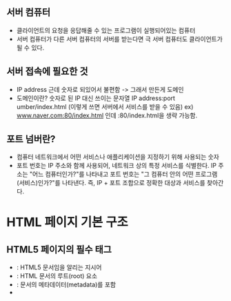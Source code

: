 ## 서버 컴퓨터
- 클라이언트의 요청을 응답해줄 수 있는 프로그램이 실행되어있는 컴퓨터
- 서버 컴퓨터가 다른 서버 컴퓨터의 서버를 받는다면 극 서버 컴퓨터도 클라이언트가 될 수 있다.

## 서버 접속에 필요한 것
- IP address 근데 숫자로 되있어서 불편함 -> 그래서 만든게 도메인
- 도메인이란? 숫자로 된 IP 대신 쓰이는 문자열
	IP address:port umber/index.html (이렇게 쓰면 서버에서 서비스를 받을 수 있음)
  ex)  www.naver.com:80/index.html 인데 :80/index.html을 생략 가능함.
  
## 포트 넘버란?
- 컴퓨터 네트워크에서 어떤 서비스나 애플리케이션을 지정하기 위해 사용되는 숫자
- 포트 번호는 IP 주소와 함께 사용되어, 네트워크 상의 특정 서비스를 식별한다.
    IP 주소는 "어느 컴퓨터인가?"를 나타내고
    포트 번호는 "그 컴퓨터 안의 어떤 프로그램(서비스)인가?"를 나타낸다.
    즉, IP + 포트 조합으로 정확한 대상과 서비스를 찾아간다.

# HTML 페이지 기본 구조
## HTML5 페이지의 필수 태그
- <!DOCTYPE html> : HTML5 문서임을 알리는 지시어
- <html> : HTML 문서의 루트(root) 요소
- <head> : 문서의 메타데이터(metadata)를 포함
- <title> : 문서의 제목을 정의 (브라우저 탭에 표시됨)
- <body> : 실제로 브라우저에 보여지는 콘텐츠를 포함
	
## HTML 태그 특징
	- <start tag> contents </end tag>	<= elements. tree의 요소가 된다.
	- 시작 태그 종료 태그 모두 있는 경우와 시작 태그만 있는 경우가 있다.
	- 태그 속성은 대소문자 구분이 없다
	- 속성 값에 불필요한 공백 문자는 표준에 어긋난다.

# title 속성으로 툴팁 달기
```
  <!DOCTYPE html>
 <html>
 <head>
 <meta charset="utf-8">
 <title>툴팁 달기</title></head>
 <body>
 <h1 title="h1태그로 작성하였습니다.">
 1장 홈페이지</h1>
 <h2 title="h2태그로 작성하였습니다.">
 1절 HTML 언어</h2>
 </body>
 </html>
```
# &lt;p&gt;로 단락 나누기
```
<!DOCTYPE html>
 <html>
 <head>
 <meta charset="utf-8">
 <title>단락 나누기</title></head>
 <body>
 <h3>2 개의 단락 나누기</h3>
 <p>
 HTML 문서도 본문을여러단락으로
나눌수있다. CSS 스타일을 사용하면
단락단위로내어쓰기와들여쓰기가가능하다.</p>
 <p>
여러개의빈칸은하나로취급되며,
엔터키역시하나의빈칸으로처리된다.</p>
 </body>
 </html>
```
# &lt;hr&gt; 태그로 수평선 긋기  
```
<!DOCTYPE html>
 <html>
 <head>
 <meta charset="utf-8">
 <title>수평선 긋기</title></head>
 <body>
 <h3>수평선 긋기</h3>
 <hr>
 <p>hr 태그는 horizontal에서 딴 글자입니다.</p>
 <hr>
 <p>종료 태그&lt;/hr&gt;를 사용하지 않습니다.</p>
 </body>
 </html>
```
# &lt;br&gt;태그로 새로운 줄로 넘어가기
```
 <!DOCTYPE html>
 <html>
 <head>
 <meta charset="utf-8">
 <title>새로운 줄 넘어가기</title>
 </head>
 <body>
 <h3>새로운 줄 넘어가기</h3>
 <hr>
 &lt;br&gt; 태그로 다음 줄로 넘어갑니다.<br>
 2 개의 &lt;br&gt; 태그로 두 번 넘어 갑니다.<br><br>
잘보이나요? 
</body>
 </html>
```
# 문자, 기호, 심볼 입력
- 기호로 여백 표시한 것 - white characters(blank, tab, newline)
  여러번의 탭 스페이스바 엔터를 써도 하나의 빈칸으로 표현됨.
  여러 여백을 만들려면 &nbsp;를 사용. (한 번 쓸 때마다 빈칸 1개)
- HTML5의 문자 : 유니코드 문자셋, UTF-8코드 체계
# &lt;pre&gt;태그 개발자의 포맷 그대로 출력
```
<!DOCTYPE html>
 <html>
 <head>
 <meta charset="utf-8">
 <title>개발자의 포맷 그대로 출력</title></head>
 <body>
 <h3>개발자의 포맷그대로출력하기</h3>
 <hr>
 <p>
 &lt;p&gt; 태그를 사용하면
           여러 개의 빈 칸은 하나로, 
            여러 줄은 한 줄에 붙여 출력됩니다.</p>
 <hr>
 <pre>
그러나&lt;pre&gt; 태그를 사용하면
            사용자가입력한
            그대로출력됩니다.
 </pre>
 </body>
 </html>
```
# 텍스트 꾸미기
## HTML 텍스트 꾸미기 태그 정리
| 태그 | 의미 / 이름 | 설명 |
|------|--------------|------|
| `<b>` | Bold (굵게) | 텍스트를 굵게 표시 (의미 없음, 시각적 효과만) |
| `<strong>` | Strong Emphasis | 의미적으로 중요한 텍스트를 굵게 표시 |
| `<i>` | Italic (기울임) | 텍스트를 기울여 표시 (의미 없음, 시각적 효과만) |
| `<em>` | Emphasis | 의미적으로 강조된 텍스트를 기울여 표시 |
| `<u>` | Underline (밑줄) | 텍스트에 밑줄을 긋습니다 |
| `<mark>` | Highlight | 텍스트를 형광펜처럼 강조 (노란색 배경) |
| `<small>` | Small Text | 텍스트를 작게 표시 |
| `<sub>` | Subscript | 아래 첨자 텍스트 |
| `<sup>` | Superscript | 위 첨자 텍스트 |
| `<del>` | Deleted Text | 삭제된 텍스트처럼 취소선 표시 |
| `<ins>` | Inserted Text | 추가된 텍스트처럼 밑줄로 표시 |
# 블록 태그와 인라인 태그
## 태그 : 블록 태그와 인라인 태그로 구분.
## 블록 태그
- 항상 새 라인에서 시작하여 출력
- 양 옆에 다른 콘텐트를 배치하지 않고 한 라인 독점 사용
- 가장 많이 사용되는 블록 태그 : <div>
## 인라인 태그
- 블록속에삽입되어블록의일부로출력
- 가장많이사용된인라인태그: <span>

## &lt;div&gt; 블록과 &lt;span&gt; 인라인
```
<!DOCTYPE html>
 <html>
 <head>
 <meta charset="utf-8">
 <title>&lt;div&gt;블록과&lt;span&gt;인라인</title>
 </head>
 <body>
 <h3>사랑</h3>
 <hr>
 <div style="background-color:skyblue; padding:20px;">
내가사람의방언과천사의말을할지라도
<span style="color:red">사랑</span>이없으면
소리나는구리와울리는꽹과리가되고,
 <span style="color:red">사랑</span>이없으면아무
것도아니라.
 </div>
 <p>
 ~우리서로사랑하며살아요~
 </p>
 </body>
 </html>
```
## Block Element
- HTML 요소 중에서 기본적으로 새로운 줄(라인)을 차지하며, 화면 전체 너비(부모 요소의 가로 공간)를 차지하는 요소
- 자기 자신이 줄 바꿈을 만들고, 세로 방향으로 쌓인다(stack)**는 특징

# class와 id 태그
## class
- 여러 요소에 같은 class를 지정할 수 있어 그룹으로 묶을 때 좋음.
- 중복 가능, 여러 요소에 공통 스타일 적용 시 주로 사용
## id
- 문서 내에서 하나만 존재해야 하는 고유한 식별자.
- 중복 불가, 특정한 단 하나의 요소를 식별할 때 사용
# 메타 데이터
## 데이터를 설명하는 데이터
- 사진데이터의메타데이터: 사진찍은장소, 시간
- 오디오데이터: 재생시간, 채널수
- 이미지데이터: 이미지의폭, 높이, 컬러해상도
## HTML 페이지에 대한 메타데이터를담기위한태그들
- <base>, <link>, <script>, <style>, <title>, <meta>
- 메타 태그들은 head 태그 안에 작성 해야한다.(script는 body 내에도 작성 가능)
# 이미지 삽입
## &lt;img&gt; 태그의 src 속성에 이미지 파일의 주소지정
- src에 지정 할 수 있는 이미지 종류로는 BMP, GIF, PNG, JPG(JPEG), animated-GIF가 있다.

# HTML 용어 설명 태그: `<dl>`, `<dt>`, `<dd>`
| 태그 | 이름 | 역할 / 설명 |
|-------|------|-------------|
| `<dl>` | Definition List (정의 목록) | 용어와 그 정의를 묶는 전체 리스트 컨테이너 |
| `<dt>` | Definition Term (정의할 용어) | 정의할 용어 또는 항목 제목 |
| `<dd>` | Definition Description (정의 설명) | `<dt>`에 대한 설명이나 정의 내용 |
# `<table>` 태그로 표 만들기
## 표 만드는데 사용되는 태그들
| 태그       | 이름            | 역할 / 설명                          |
|------------|-----------------|------------------------------------|
| `<table>`  | Table           | 표 전체를 감싸는 컨테이너 태그     |
| `<caption>`| Caption         | 표 제목 또는 설명                   |
| `<thead>`  | Table Head      | 표의 헤더 영역(열 제목 등)          |
| `<tbody>`  | Table Body      | 표의 본문 영역                      |
| `<tfoot>`  | Table Footer    | 표의 바닥글 영역(합계 등)           |
| `<tr>`     | Table Row       | 표의 행(row)                       |
| `<th>`     | Table Header    | 표의 헤더 셀(주로 굵은 글씨, 가운데 정렬) |
| `<td>`     | Table Data      | 표의 일반 데이터 셀                |

# 하이퍼링크 만들기 `<a>`태그
```
<html>
<body>
<hr>
 <p>
 &lt;p&gt; 태그를 사용하면
           여러 개의 빈 칸은 하나로, 
            여러 줄은 한 줄에 붙여 출력됩니다.</p>
 <hr>
 <pre>
그러나&lt;pre&gt; 태그를 사용하면
            사용자가입력한
            그대로출력됩니다.
 </pre>
 </body>
 </html>
```
# 텍스트 꾸미기
## HTML 텍스트 꾸미기 태그 정리
| 태그 | 의미 / 이름 | 설명 |
|------|--------------|------|
| `<b>` | Bold (굵게) | 텍스트를 굵게 표시 (의미 없음, 시각적 효과만) |
| `<strong>` | Strong Emphasis | 의미적으로 중요한 텍스트를 굵게 표시 |
| `<i>` | Italic (기울임) | 텍스트를 기울여 표시 (의미 없음, 시각적 효과만) |
| `<em>` | Emphasis | 의미적으로 강조된 텍스트를 기울여 표시 |
| `<u>` | Underline (밑줄) | 텍스트에 밑줄을 긋습니다 |
| `<mark>` | Highlight | 텍스트를 형광펜처럼 강조 (노란색 배경) |
| `<small>` | Small Text | 텍스트를 작게 표시 |
| `<sub>` | Subscript | 아래 첨자 텍스트 (예: H<sub>2</sub>O) |
| `<sup>` | Superscript | 위 첨자 텍스트 (예: E = mc<sup>2</sup>) |
| `<del>` | Deleted Text | 삭제된 텍스트처럼 취소선 표시 |
| `<ins>` | Inserted Text | 추가된 텍스트처럼 밑줄로 표시 |
# 블록 태그와 인라인 태그
## 태그 : 블록 태그와 인라인 태그로 구분.
## 블록 태그
- 항상 새 라인에서 시작하여 출력
- 양 옆에 다른 콘텐트를 배치하지 않고 한 라인 독점 사용
- 가장 많이 사용되는 블록 태그 : <div>
## 인라인 태그
- 블록속에 삽입되어 블록의 일부로 출력
- 가장 많이 사용된 인라인 태그: <span>

## &lt;div&gt; 블록과 &lt;span&gt; 인라인
```
<!DOCTYPE html>
 <html>
 <head>
 <meta charset="utf-8">
 <title>&lt;div&gt;블록과&lt;span&gt;인라인</title>
 </head>
 <body>
 <h3>사랑</h3>
 <hr>
 <div style="background-color:skyblue; padding:20px;">
내가사람의방언과천사의말을할지라도
<span style="color:red">사랑</span>이없으면
소리나는구리와울리는꽹과리가되고,
 <span style="color:red">사랑</span>이없으면아무
것도아니라.
 </div>
 <p>
 ~우리서로사랑하며살아요~
 </p>
 </body>
 </html>
```
## Block Element
- HTML 요소 중에서 기본적으로 새로운 줄(라인)을 차지하며, 화면 전체 너비(부모 요소의 가로 공간)를 차지하는 요소
- 자기 자신이 줄 바꿈을 만들고, 세로 방향으로 쌓인다(stack)**는 특징

# class와 id 태그
## class
- 여러 요소에 같은 class를 지정할 수 있어 그룹으로 묶을 때 좋음.
- 중복 가능, 여러 요소에 공통 스타일 적용 시 주로 사용
## id
- 문서 내에서 하나만 존재해야 하는 고유한 식별자.
- 중복 불가, 특정한 단 하나의 요소를 식별할 때 사용
# 메타 데이터
## 데이터를 설명하는 데이터
- 사진데이터의 메타 데이터: 사진찍은장소, 시간
- 오디오데이터: 재생시간, 채널수
- 이미지데이터: 이미지의폭, 높이, 컬러해상도
## HTML 페이지에 대한 메타데이터를 담기 위한 태그들
- `<base>`, `<link>`, `<script>`, `<style>`, `<title>`, `<meta>`
- 메타 태그들은 head 태그 안에 작성 해야한다.(script는 body 내에도 작성 가능)
# 이미지 삽입
## &lt;img&gt; 태그의 src 속성에 이미지 파일의 주소지정
- src에 지정 할 수 있는 이미지 종류로는 BMP, GIF, PNG, JPG(JPEG), animated-GIF가 있다.

# HTML 용어 설명 태그: `<dl>`, `<dt>`, `<dd>`
| 태그 | 이름 | 역할 / 설명 |
|-------|------|-------------|
| `<dl>` | Definition List (정의 목록) | 용어와 그 정의를 묶는 전체 리스트 컨테이너 |
| `<dt>` | Definition Term (정의할 용어) | 정의할 용어 또는 항목 제목 |
| `<dd>` | Definition Description (정의 설명) | `<dt>`에 대한 설명이나 정의 내용 |
# `<table>` 태그로 표 만들기
## 표 만드는데 사용되는 태그들
| 태그       | 이름            | 역할 / 설명                          |
|------------|-----------------|------------------------------------|
| `<table>`  | Table           | 표 전체를 감싸는 컨테이너 태그     |
| `<caption>`| Caption         | 표 제목 또는 설명                   |
| `<thead>`  | Table Head      | 표의 헤더 영역(열 제목 등)          |
| `<tbody>`  | Table Body      | 표의 본문 영역                      |
| `<tfoot>`  | Table Footer    | 표의 바닥글 영역(합계 등)           |
| `<tr>`     | Table Row       | 표의 행(row)                       |
| `<th>`     | Table Header    | 표의 헤더 셀(주로 굵은 글씨, 가운데 정렬) |
| `<td>`     | Table Data      | 표의 일반 데이터 셀                |

# 하이퍼링크 만들기 `<a>`태그
## 하이퍼링크란?
- 웹 페이지 안에서 다른 페이지, 특정 위치, 파일, 이메일 주소 등으로 연결해 주는 요소
## 하이퍼링크텍스트의 색
- 링크텍스트(standard link) 처음 색– 밑줄과 함께 blue
- 방문후링크(visited lnk) 색 purple
- 마우스로 링크를 누르고 있는 동안(active link) red
- CSS3를 이용하여 링크 색을 임의로 꾸밀 수 있다.
## 링크의 target 속성
- 링크를 클릭했을 때 링크가 열리는 위치(창, 탭 등)를 지정한다.

| 값        | 설명 |
|-----------|------|
| `_self`   | 기본값. 현재 창(또는 탭)에서 링크를 엽니다. |
| `_blank`  | 새 창 또는 새 탭에서 링크를 엽니다. |
| `_parent` | 부모 프레임에서 링크를 엽니다. (프레임 구조일 때 사용) |
| `_top`    | 가장 바깥쪽 최상위 프레임에서 링크를 엽니다. |

``` html
<a href="URL" target="값">링크 텍스트</a>
```
# 인라인 프레임
## 인라인 프레임 만들기, `<iframe>`
- HTML 페이지 내에 HTML 페이지 삽입
- 예) 200x150 크기의 인라인 프레임에 iframe.html 출력
``` html
<iframe src="iframe1.html" width="200" height="150">
브라우저는 iframe 태그를 지원하지 않습니다.
 </iframe>
```

